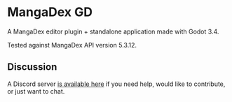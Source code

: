 # MangaDex GD
A MangaDex editor plugin + standalone application made with Godot 3.4.

Tested against MangaDex API version 5.3.12. 

## Discussion
A Discord server [is available here](https://discord.gg/6mcdWWBkrr) if you need help, would like to contribute, or just want to chat.

